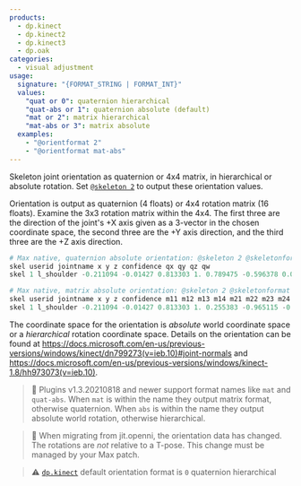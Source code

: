 ```yaml
---
products:
  - dp.kinect
  - dp.kinect2
  - dp.kinect3
  - dp.oak
categories:
  - visual adjustment
usage:
  signature: "{FORMAT_STRING | FORMAT_INT}"
  values:
    "quat or 0": quaternion hierarchical
    "quat-abs or 1": quaternion absolute (default)
    "mat or 2": matrix hierarchical
    "mat-abs or 3": matrix absolute
  examples:
    - "@orientformat 2"
    - "@orientformat mat-abs"
---
```


Skeleton joint orientation as quaternion or 4x4 matrix, in hierarchical or absolute
rotation. Set [`@skeleton 2`](skeleton.md) to output these orientation values.

Orientation is output as quaternion (4 floats) or 4x4 rotation matrix (16 floats).
Examine the 3x3 rotation matrix within the 4x4. The first three are the direction of the
joint's +X axis given as a 3-vector in the chosen coordinate space, the second three are the
+Y axis direction, and the third three are the +Z axis direction.

```python
# Max native, quaternion absolute orientation: @skeleton 2 @skeletonformat 1 @orientformat 1
skel userid jointname x y z confidence qx qy qz qw
skel 1 l_shoulder -0.211094 -0.01427 0.813303 1. 0.789475 -0.596378 0.044726 -0.138065

# Max native, matrix absolute orientation: @skeleton 2 @skeletonformat 1 @orientformat 3
skel userid jointname x y z confidence m11 m12 m13 m14 m21 m22 m23 m24 m31 m32 m33 m34 m41 m42 m43 m44
skel 1 l_shoulder -0.211094 -0.01427 0.813303 1. 0.255383 -0.965115 -0.057734 0. -0.85392 -0.197149 -0.481615 0. 0.453432 0.172296 -0.874479 0. 0. 0. 0. 1.
```

The coordinate space for the orientation is *absolute* world coordinate space or
a *hierarchical* rotation coordinate space. Details on the orientation can be found at
<https://docs.microsoft.com/en-us/previous-versions/windows/kinect/dn799273(v=ieb.10)#joint-normals> and
<https://docs.microsoft.com/en-us/previous-versions/windows/kinect-1.8/hh973073(v=ieb.10)>.


> :memo: Plugins v1.3.20210818 and newer support format names like `mat` and `quat-abs`.
> When `mat` is within the name they output matrix format, otherwise quaternion.
> When `abs` is within the name they output absolute world rotation, otherwise hierarchical.

> :memo: When migrating from jit.openni, the orientation data has changed. The rotations are *not*
> relative to a T-pose. This change must be managed by your Max patch.

> :warning: [`dp.kinect`](../../dp.kinect/) default orientation format is
> `0` quaternion hierarchical
